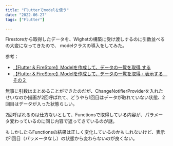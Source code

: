 ```yaml
---
title: "Flutterでmodelを使う"
date: "2022-06-27"
tags: ["Flutter"]

---
```


Firestoreから取得したデータを、Wighetの構築に受け渡しするのに引数並べるの大変になってきたので、
modelクラスの導入をしてみた。

参考：
- [【Flutter & FireStore】Modelを作成して、データの一覧を取得 する](https://zenn.dev/ryo_t/articles/5dd6970f2e3f06)
- [【Flutter & FireStore】Modelを作成して、データの一覧を取得・表示する　その２](https://zenn.dev/ryo_t/articles/0a367221d40f11)

無事に引数はまとめることができたのだが、ChangeNotifierProviderを入れたせいなのか描画が2回呼ばれて、どうやら1回目はデータが取れていない状態、2回目はデータが入った状態らしい。

2回呼ばれるのは仕方ないとして、Functionsで取得している内容が、パラメータ変わっているのに同じ内容で返ってきているのが謎。

もしかしたらFunctionsの結果は正しく変化しているのかもしれないけど、表示が1回目（パラメータなし）の状態から変わらないのが良くない。

